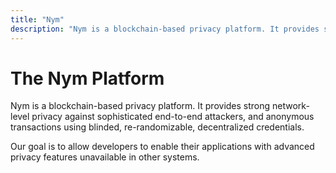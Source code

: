 ```yaml
---
title: "Nym"
description: "Nym is a blockchain-based privacy platform. It provides strong network-level privacy against sophisticated end-to-end attackers, and anonymous transactions using blinded, re-randomizable, decentralized credentials."
---
```


# The Nym Platform

Nym is a blockchain-based privacy platform. It provides strong network-level privacy against sophisticated end-to-end attackers, and anonymous transactions using blinded, re-randomizable, decentralized credentials.

Our goal is to allow developers to enable their applications with advanced privacy features unavailable in other systems.